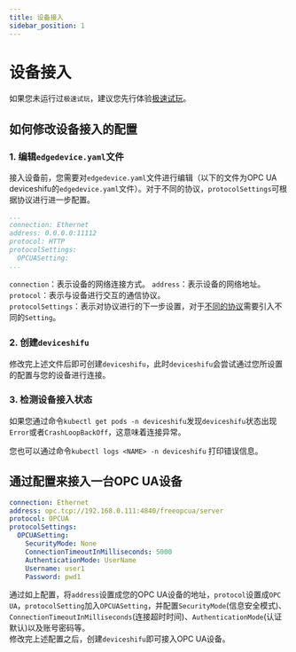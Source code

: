 ```yaml
---
title: 设备接入
sidebar_position: 1
---
```


# 设备接入
如果您未运行过`极速试玩`，建议您先行体验[极速试玩](quickstart/quick_demo.md)。
## 如何修改设备接入的配置
### 1. 编辑`edgedevice.yaml`文件

接入设备前，您需要对`edgedevice.yaml`文件进行编辑（以下的文件为OPC UA deviceshifu的`edgedevice.yaml`文件）。对于不同的协议，`protocolSettings`可根据协议进行进一步配置。

```yaml  
...
connection: Ethernet  
address: 0.0.0.0:11112
protocol: HTTP 
protocolSettings:  
  OPCUASetting:  
...
```
`connection`：表示设备的网络连接方式。
`address`：表示设备的网络地址。
`protocol`：表示与设备进行交互的通信协议。  
`protocolSettings`：表示对协议进行的下一步设置，对于[不同的协议](protocol-driver-compatibility/protocols.md)需要引入不同的`Setting`。

### 2. 创建`deviceshifu`

修改完上述文件后即可创建`deviceshifu`，此时`deviceshifu`会尝试通过您所设置的配置与您的设备进行连接。

### 3. 检测设备接入状态

如果您通过命令`kubectl get pods -n deviceshifu`发现`deviceshifu`状态出现`Error`或者`CrashLoopBackOff`，这意味着连接异常。

您也可以通过命令`kubectl logs <NAME> -n deviceshifu` 打印错误信息。

## 通过配置来接入一台OPC UA设备
```yaml
connection: Ethernet  
address: opc.tcp://192.168.0.111:4840/freeopcua/server 
protocol: OPCUA  
protocolSettings:  
  OPCUASetting:  
    SecurityMode: None  
    ConnectionTimeoutInMilliseconds: 5000  
    AuthenticationMode: UserName  
    Username: user1  
    Password: pwd1
```
通过如上配置，将`address`设置成您的OPC UA设备的地址，`protocol`设置成`OPC UA`，`protocolSetting`加入`OPCUASetting`，并配置`SecurityMode`(信息安全模式)、`ConnectionTimeoutInMilliseconds`(连接超时时间)、`AuthenticationMode`(认证默认)以及账号密码等。  
修改完上述配置之后，创建`deviceshifu`即可接入OPC UA设备。
